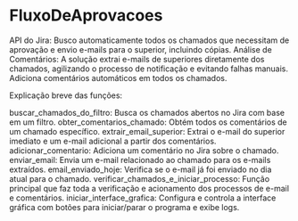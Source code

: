 # FluxoDeAprovacoes
API do Jira: Busco automaticamente todos os chamados que necessitam de aprovação e envio e-mails para o superior, incluindo cópias. Análise de Comentários: A solução extrai e-mails de superiores diretamente dos chamados, agilizando o processo de notificação e evitando falhas manuais.  Adiciona comentários automáticos em todos os chamados.

Explicação breve das funções:

buscar_chamados_do_filtro: Busca os chamados abertos no Jira com base em um filtro.
obter_comentarios_chamado: Obtém todos os comentários de um chamado específico.
extrair_email_superior: Extrai o e-mail do superior imediato e um e-mail adicional a partir dos comentários.
adicionar_comentario: Adiciona um comentário no Jira sobre o chamado.
enviar_email: Envia um e-mail relacionado ao chamado para os e-mails extraídos.
email_enviado_hoje: Verifica se o e-mail já foi enviado no dia atual para o chamado.
verificar_chamados_e_iniciar_processo: Função principal que faz toda a verificação e acionamento dos processos de e-mail e comentários.
iniciar_interface_grafica: Configura e controla a interface gráfica com botões para iniciar/parar o programa e exibe logs.
